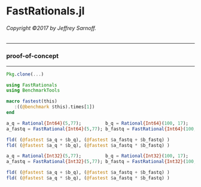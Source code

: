 # FastRationals.jl

###### Copyright ©2017 by Jeffrey Sarnoff.

------------

### proof-of-concept

------------

```julia
Pkg.clone(...)

using FastRationals
using BenchmarkTools

macro fastest(this)
   :((@benchmark $this).times[1])
end

a_q = Rational{Int64}(5,77);         b_q = Rational{Int64}(100, 17);
a_fastq = FastRational{Int64}(5,77); b_fastq = FastRational{Int64}(100,17);

fld( (@fastest $a_q + $b_q), (@fastest $a_fastq + $b_fastq) )
fld( (@fastest $a_q * $b_q), (@fastest $a_fastq * $b_fastq) )

a_q = Rational{Int32}(5,77);         b_q = Rational{Int32}(100, 17);
a_fastq = FastRational{Int32}(5,77); b_fastq = FastRational{Int32}(100,17);

fld( (@fastest $a_q + $b_q), (@fastest $a_fastq + $b_fastq) )
fld( (@fastest $a_q * $b_q), (@fastest $a_fastq * $b_fastq) )


```
